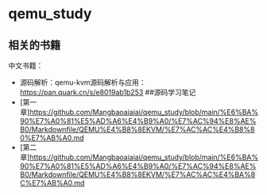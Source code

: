 # qemu_study
## 相关的书籍
中文书籍：
- 源码解析：qemu-kvm源码解析与应用：https://pan.quark.cn/s/e8019ab1b253
##源码学习笔记
- [第一章]https://github.com/Mangbaoaiaiai/qemu_study/blob/main/%E6%BA%90%E7%A0%81%E5%AD%A6%E4%B9%A0/%E7%AC%94%E8%AE%B0/Markdownfile/QEMU%E4%B8%8EKVM/%E7%AC%AC%E4%B8%80%E7%AB%A0.md
- [第二章]https://github.com/Mangbaoaiaiai/qemu_study/blob/main/%E6%BA%90%E7%A0%81%E5%AD%A6%E4%B9%A0/%E7%AC%94%E8%AE%B0/Markdownfile/QEMU%E4%B8%8EKVM/%E7%AC%AC%E4%BA%8C%E7%AB%A0.md
